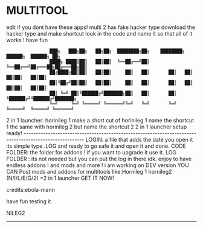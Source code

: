 # MULTITOOL
edit if you dont have these apps!
multi 2 has fake hacker type download the hacker type and make shortcut look in the code and name it so that all of it works ! 
have 
fun








                    ███╗   ███╗██╗   ██╗██╗  ████████╗██╗    ████████╗ ██████╗  ██████╗ ██╗
                    ████╗ ████║██║   ██║██║  ╚══██╔══╝██║    ╚══██╔══╝██╔═══██╗██╔═══██╗██║
                    ██╔████╔██║██║   ██║██║     ██║   ██║       ██║   ██║   ██║██║   ██║██║
                    ██║╚██╔╝██║██║   ██║██║     ██║   ██║       ██║   ██║   ██║██║   ██║██║
                    ██║ ╚═╝ ██║╚██████╔╝███████╗██║   ██║       ██║   ╚██████╔╝╚██████╔╝███████╗
                    ╚═╝     ╚═╝ ╚═════╝ ╚══════╝╚═╝   ╚═╝       ╚═╝    ╚═════╝  ╚═════╝ ╚══════╝

2 in 1 launcher: horinileg 1 make a short cut of horinileg 1 name the shortcut 1 the same with horinileg 2 but name the shortcut 2
2 in 1 launcher setup ready! -------------------------------------------------------------------------------------------------------
LOGIN: a file that adds the date you open it its simple type .LOG and ready to go safe it and open it and done.
CODE FOLDER: the folder for addons ! if you want to upgrade it use it.
LOG FOLDER : its not needed but you can put the log in there idk.
enjoy to have endless addons ! and mods and more !
i am working on DEV version 
YOU CAN Post mods and addons for multitools like:Hornileg 1 hornileg2 (N/I/L/E/G/2) =2 in 1 launcher
GET IT NOW!








                                         
credits:ebola-mann 

have fun testing it

NILEG2










__________________________________________________________________________________________________________________________________________________















